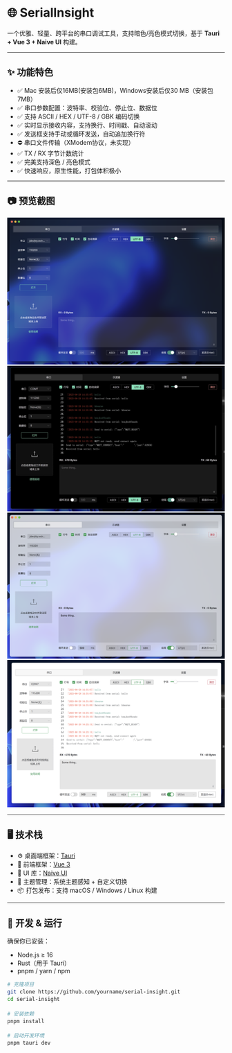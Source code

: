# 🌐 SerialInsight

一个优雅、轻量、跨平台的串口调试工具，支持暗色/亮色模式切换，基于 **Tauri + Vue 3 + Naive UI** 构建。

---

## ✨ 功能特色
- ✅ Mac 安装后仅16MB(安装包6MB)，Windows安装后仅30 MB（安装包7MB）
- ✅ 串口参数配置：波特率、校验位、停止位、数据位
- ✅ 支持 ASCII / HEX / UTF-8 / GBK 编码切换
- ✅ 实时显示接收内容，支持换行、时间戳、自动滚动
- ✅ 发送框支持手动或循环发送，自动追加换行符
- ⛔️ 串口文件传输（XModem协议，未实现）
- ✅ TX / RX 字节计数统计
- ✅ 完美支持深色 / 亮色模式
- ✅ 快速响应，原生性能，打包体积极小

---

## 📷 预览截图

![screenshot-mac-dark](./doc/images/mac-dark.png)
![screenshot-win-dark](./doc/images/win-dark.jpg)
![screenshot-mac-light](./doc/images/mac-light.png)
![screenshot-win-light](./doc/images/win-light.png)

---

## 🖥 技术栈

- ⚙️ 桌面端框架：[Tauri](https://tauri.app/)
- 🌱 前端框架：[Vue 3](https://vuejs.org/)
- 💎 UI 库：[Naive UI](https://www.naiveui.com/)
- 🎨 主题管理：系统主题感知 + 自定义切换
- 📦 打包发布：支持 macOS / Windows / Linux 构建

---

## 🚀 开发 & 运行

确保你已安装：

- Node.js ≥ 16
- Rust（用于 Tauri）
- pnpm / yarn / npm

```bash
# 克隆项目
git clone https://github.com/yourname/serial-insight.git
cd serial-insight

# 安装依赖
pnpm install

# 启动开发环境
pnpm tauri dev